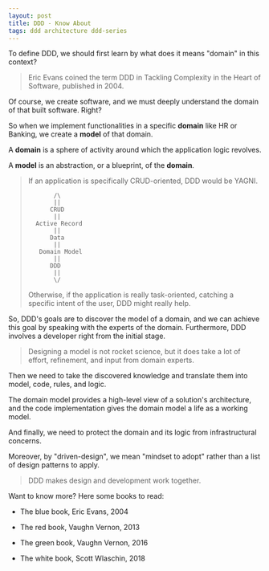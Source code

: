 ```yaml
---
layout: post
title: DDD - Know About
tags: ddd architecture ddd-series
---
```


To define DDD, we should first learn by what does it means "domain" in this context?

> Eric Evans coined the term DDD in Tackling Complexity in the Heart of Software, published in 2004.

Of course, we create software, and we must deeply understand the domain of that built software. Right? 

So when we implement functionalities in a specific **domain** like HR or Banking, we create a **model** of that domain.

A **domain** is a sphere of activity around which the application logic revolves.

A **model** is an abstraction, or a blueprint, of the **domain**.

> If an application is specifically CRUD-oriented, DDD would be YAGNI. 
>
> ```
>        /\
>        ||
>       CRUD
>        ||
>   Active Record
>        ||
>       Data
>        ||
>    Domain Model
>        ||
>       DDD
>        ||
>        \/
> ```
>
> Otherwise, if the application is really task-oriented, catching a specific intent of the user, DDD might really help.

So, DDD's goals are to discover the model of a domain, and we can achieve this goal by speaking with the experts of the domain. Furthermore, DDD involves a developer right from the initial stage.

> Designing a model is not rocket science, but it does take a lot of effort, refinement, and input from domain experts.

Then we need to take the discovered knowledge and translate them into model, code, rules, and logic. 

The domain model provides a high-level view of a solution's architecture, and the code implementation gives the domain model a life as a working model.

And finally, we need to protect the domain and its logic from infrastructural concerns. 

Moreover, by "driven-design", we mean "mindset to adopt" rather than a list of design patterns to apply.

> DDD makes design and development work together.

Want to know more? Here some books to read:

- The blue book, Eric Evans, 2004

- The red book, Vaughn Vernon, 2013

- The green book, Vaughn Vernon, 2016

- The white book, Scott Wlaschin, 2018